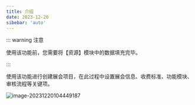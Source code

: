 ```yaml
---
title: 介绍
date: 2023-12-20
sibebar: 'auto'
---
```


::: warning 注意

使用该功能前，您需要将【资源】模块中的数据填充完毕。

:::

使用该功能进行创建展会项目，在此过程中设置展会信息、收费标准、功能模块、审核流程等关键项。

![image-20231220104449187](https://test-md.obs.cn-south-1.myhuaweicloud.com/img/apple/202312201044274.png)



 
